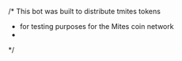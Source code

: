 /* This bot was built to distribute tmites tokens
 * for testing purposes for the Mites coin network
 * 
*/
